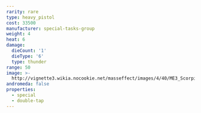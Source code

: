 ```yaml
---
rarity: rare
type: heavy_pistol
cost: 33500
manufacturer: special-tasks-group
weight: 4
heat: 6
damage:
  dieCount: '1'
  dieType: '6'
  type: thunder
range: 50
image: >-
  http://vignette3.wikia.nocookie.net/masseffect/images/4/40/ME3_Scorpion_Heavy_Pistol.png/revision/latest?cb=20120317185843
andromeda: false
properties:
  - special
  - double-tap
---
```

